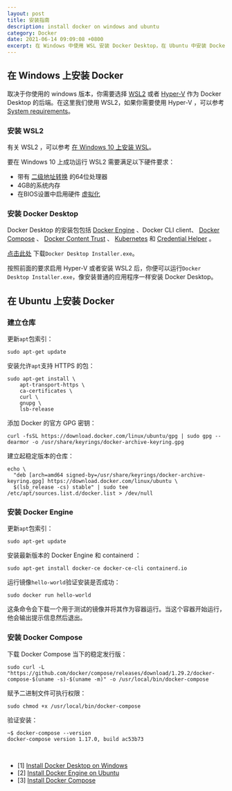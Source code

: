 ```yaml
---
layout: post
title: 安装指南
description: install docker on windows and ubuntu
category: Docker
date: 2021-06-14 09:09:08 +0800
excerpt: 在 Windows 中使用 WSL 安装 Docker Desktop，在 Ubuntu 中安装 Docker Engine 和 Docker Compose
---
```


## 在 Windows 上安装 Docker

取决于你使用的 windows 版本，你需要选择 [WSL2](https://docs.microsoft.com/zh-cn/windows/wsl/install-win10) 或者 [Hyper-V](https://docs.microsoft.com/zh-cn/virtualization/hyper-v-on-windows/quick-start/enable-hyper-v) 作为 Docker Desktop 的后端。在这里我们使用 WSL2，如果你需要使用 Hyper-V ，可以参考 [System requirements](https://docs.docker.com/docker-for-windows/install/#system-requirements)。

### 安装 WSL2

有关 WSL2 ，可以参考 [在 Windows 10 上安装 WSL](https://docs.microsoft.com/zh-cn/windows/wsl/install-win10)。

要在 Windows 10 上成功运行 WSL2 需要满足以下硬件要求：
- 带有 [二级地址转换](https://en.wikipedia.org/wiki/Second_Level_Address_Translation) 的64位处理器
- 4GB的系统内存
- 在BIOS设置中启用硬件 [虚拟化](https://docs.docker.com/docker-for-windows/troubleshoot/#virtualization-must-be-enabled) 

### 安装 Docker Desktop

Docker Desktop 的安装包包括 [Docker Engine](https://docs.docker.com/engine/) 、Docker CLI client、 [Docker Compose](https://docs.docker.com/compose/) 、 [Docker Content Trust](https://docs.docker.com/docker-for-windows/engine/security/trust.md) 、   [Kubernetes](https://github.com/kubernetes/kubernetes/) 和 [Credential Helper](https://github.com/docker/docker-credential-helpers/) 。

[点击此处](https://desktop.docker.com/win/stable/amd64/Docker%20Desktop%20Installer.exe) 下载`Docker Desktop Installer.exe`。

按照前面的要求启用 Hyper-V 或者安装 WSL2 后，你便可以运行`Docker Desktop Installer.exe`，像安装普通的应用程序一样安装 Docker Desktop。

## 在 Ubuntu 上安装 Docker

### 建立仓库

更新`apt`包索引：

`sudo apt-get update`

安装允许`apt`支持 HTTPS 的包：

```
sudo apt-get install \
    apt-transport-https \
    ca-certificates \
    curl \
    gnupg \
    lsb-release
```

添加 Docker 的官方 GPG 密钥：

`curl -fsSL https://download.docker.com/linux/ubuntu/gpg | sudo gpg --dearmor -o /usr/share/keyrings/docker-archive-keyring.gpg`

建立起稳定版本的仓库：

```
echo \
  "deb [arch=amd64 signed-by=/usr/share/keyrings/docker-archive-keyring.gpg] https://download.docker.com/linux/ubuntu \
  $(lsb_release -cs) stable" | sudo tee /etc/apt/sources.list.d/docker.list > /dev/null
```

### 安装 Docker Engine

更新`apt`包索引：

`sudo apt-get update`

安装最新版本的 Docker Engine 和 containerd ：

`sudo apt-get install docker-ce docker-ce-cli containerd.io`

运行镜像`hello-world`验证安装是否成功：

`sudo docker run hello-world`

这条命令会下载一个用于测试的镜像并将其作为容器运行。当这个容器开始运行，他会输出提示信息然后退出。

### 安装 Docker Compose

下载 Docker Compose 当下的稳定发行版：

`sudo curl -L "https://github.com/docker/compose/releases/download/1.29.2/docker-compose-$(uname -s)-$(uname -m)" -o /usr/local/bin/docker-compose`

赋予二进制文件可执行权限：

`sudo chmod +x /usr/local/bin/docker-compose`

验证安装：
 
```shell
~$ docker-compose --version
docker-compose version 1.17.0, build ac53b73
```

&nbsp;

- [1] [Install Docker Desktop on Windows](https://docs.docker.com/docker-for-windows/install/)
- [2] [Install Docker Engine on Ubuntu](https://docs.docker.com/engine/install/ubuntu/)
- [3] [Install Docker Compose](https://docs.docker.com/compose/install/)